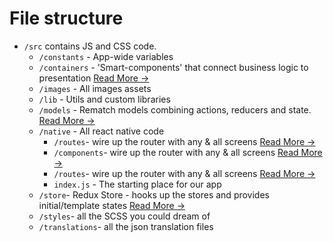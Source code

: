 # File structure

- `/src` contains JS and CSS code.
    - `/constants` - App-wide variables
    - `/containers` - 'Smart-components' that connect business logic to presentation [Read More &rarr;](https://redux.js.org/docs/basics/UsageWithReact.html#presentational-and-container-components)
    - `/images` - All images assets
    - `/lib` - Utils and custom libraries
    - `/models` - Rematch models combining actions, reducers and state. [Read More &rarr;](https://github.com/rematch/rematch#step-2-models)
    - `/native` - All react native code
        - `/routes`- wire up the router with any & all screens [Read More &rarr;](https://github.com/aksonov/react-native-router-flux)
        - `/components`- wire up the router with any & all screens [Read More &rarr;](https://github.com/aksonov/react-native-router-flux)
        - `/routes`- wire up the router with any & all screens [Read More &rarr;](https://github.com/aksonov/react-native-router-flux)
        - `index.js` - The starting place for our app
    - `/store`- Redux Store - hooks up the stores and provides initial/template states [Read More &rarr;](https://redux.js.org/docs/basics/Store.html)
    - `/styles`- all the SCSS you could dream of
    - `/translations`- all the json translation files
